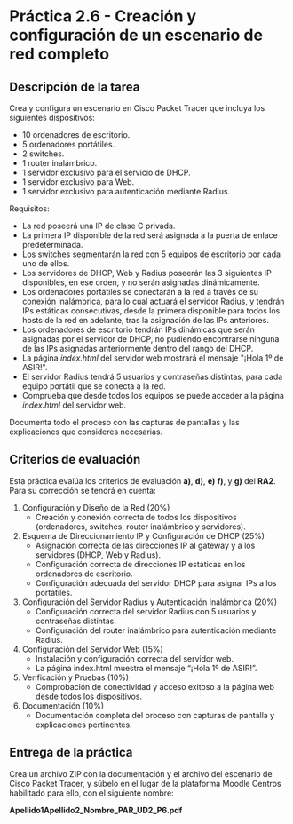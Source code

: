 # Práctica 2.6 - Creación y configuración de un escenario de red completo

## Descripción de la tarea

Crea y configura un escenario en Cisco Packet Tracer que incluya los siguientes dispositivos:

- 10 ordenadores de escritorio.
- 5 ordenadores portátiles.
- 2 switches.
- 1 router inalámbrico.
- 1 servidor exclusivo para el servicio de DHCP.
- 1 servidor exclusivo para Web.
- 1 servidor exclusivo para autenticación mediante Radius.

Requisitos:

- La red poseerá una IP de clase C privada.
- La primera IP disponible de la red será asignada a la puerta de enlace predeterminada.
- Los switches segmentarán la red con 5 equipos de escritorio por cada uno de ellos.
- Los servidores de DHCP, Web y Radius poseerán las 3 siguientes IP disponibles, en ese orden, y no serán asignadas dinámicamente.
- Los ordenadores portátiles se conectarán a la red a través de su conexión inalámbrica, para lo cual actuará el servidor Radius, y tendrán IPs estáticas consecutivas, desde la primera disponible para todos los hosts de la red en adelante, tras la asignación de las IPs anteriores.
- Los ordenadores de escritorio tendrán IPs dinámicas que serán asignadas por el servidor de DHCP, no pudiendo encontrarse ninguna de las IPs asignadas anteriormente dentro del rango del DHCP.
- La página _index.html_ del servidor web mostrará el mensaje "¡Hola 1º de ASIR!".
- El servidor Radius tendrá 5 usuarios y contraseñas distintas, para cada equipo portátil que se conecta a la red.
- Comprueba que desde todos los equipos se puede acceder a la página _index.html_ del servidor web.

Documenta todo el proceso con las capturas de pantallas y las explicaciones que consideres necesarias.

## Criterios de evaluación

Esta práctica evalúa los criterios de evaluación **a)**, **d)**, **e)** **f)**, y **g)** del **RA2**. Para su corrección se tendrá en cuenta:

1. Configuración y Diseño de la Red (20%)
    - Creación y conexión correcta de todos los dispositivos (ordenadores, switches, router inalámbrico y servidores).
2. Esquema de Direccionamiento IP y Configuración de DHCP (25%)
    - Asignación correcta de las direcciones IP al gateway y a los servidores (DHCP, Web y Radius).
    - Configuración correcta de direcciones IP estáticas en los ordenadores de escritorio.
	- Configuración adecuada del servidor DHCP para asignar IPs a los portátiles.
3. Configuración del Servidor Radius y Autenticación Inalámbrica (20%)
	- Configuración correcta del servidor Radius con 5 usuarios y contraseñas distintas.
	- Configuración del router inalámbrico para autenticación mediante Radius.
4. Configuración del Servidor Web (15%)
    - Instalación y configuración correcta del servidor web.
    - La página index.html muestra el mensaje “¡Hola 1º de ASIR!”.
5. Verificación y Pruebas (10%)
	- Comprobación de conectividad y acceso exitoso a la página web desde todos los dispositivos.
6. Documentación (10%)
	- Documentación completa del proceso con capturas de pantalla y explicaciones pertinentes.

## Entrega de la práctica

Crea un archivo ZIP con la documentación y el archivo del escenario de Cisco Packet Tracer, y súbelo en el lugar de la plataforma Moodle Centros habilitado para ello, con el siguiente nombre:

**Apellido1Apellido2_Nombre_PAR_UD2_P6.pdf**